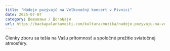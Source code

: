 ```yaml
---
title: "Nádeje pozývajú na Veľkonočný koncert v Pivnici"
date: 2025-07-07
category: Дешавања / Догађаји
url: https://backapalankavesti.com/kultura/muzika/nadeje-pozyvaju-na-velkonocny-koncert-v-pivnici/
---
```


Členky zboru sa tešia na Vašu prítomnosť a spoločné prežitie sviatočnej atmosféry.
